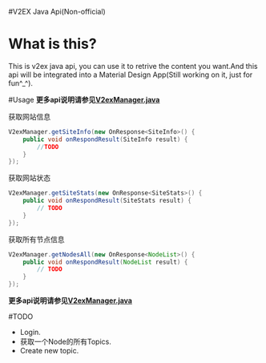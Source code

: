 #V2EX Java Api(Non-official)

# What is this?
This is v2ex java api, you can use it to retrive the content you want.And this api will be integrated into a Material Design App(Still working on it, just for fun^_^).

#Usage
**更多api说明请参见[V2exManager.java](https://github.com/K0ST/V2EX-Java-Api/blob/master/src/pro/kost/v2ex/V2exManager.java)**

获取网站信息
```java
V2exManager.getSiteInfo(new OnResponse<SiteInfo>() {
	public void onRespondResult(SiteInfo result) {
        //TODO
	}
});
```

获取网站状态
```java
V2exManager.getSiteStats(new OnResponse<SiteStats>() {
	public void onRespondResult(SiteStats result) {
		// TODO 
	}
});
```

获取所有节点信息
```java
V2exManager.getNodesAll(new OnResponse<NodeList>() {
	public void onRespondResult(NodeList result) {
		// TODO 
	}
});
```


**更多api说明请参见[V2exManager.java](https://github.com/K0ST/V2EX-Java-Api/blob/master/src/pro/kost/v2ex/V2exManager.java)**


#TODO
- Login.
- 获取一个Node的所有Topics.
- Create new topic.
